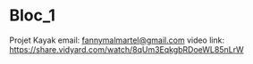 # Bloc_1
Projet Kayak
email: fannymalmartel@gmail.com
video link: https://share.vidyard.com/watch/8qUm3EqkgbRDoeWL85nLrW
